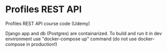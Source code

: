 # Profiles REST API

Profiles REST API course code (Udemy)

Django app and db (Postgres) are containarized. To build and run it in dev environment use "docker-compose up" command (do not use docker-compose in production!)
